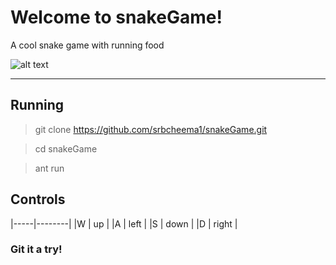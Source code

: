 Welcome to snakeGame!
===================
A cool snake game with running food

![alt text](https://github.com/srbcheema1/snakeGame/raw/master/src/images/box5.png)

----------


## Running

>  git clone https://github.com/srbcheema1/snakeGame.git

>  cd snakeGame

>  ant run

 
## Controls
|-----|--------|
|W  |  up    |
|A  |  left  |
|S  | down   |
|D  |  right  |

### Git it a try! 
